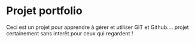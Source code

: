 # Projet portfolio
Ceci est un projet pour apprendre à gérer et utiliser GIT et Github.... projet certainement sans interêt pour ceux qui regardent !